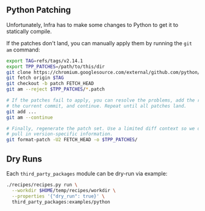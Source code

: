 ## Python Patching

Unfortunately, Infra has to make some changes to Python to get it to statically
compile.

If the patches don't land, you can manually apply them by running the `git am`
command:

```sh
export TAG=refs/tags/v2.14.1
export TPP_PATCHES=/path/to/this/dir
git clone https://chromium.googlesource.com/external/github.com/python/cpython
git fetch origin $TAG
git checkout -b patch FETCH_HEAD
git am --reject $TPP_PATCHES/*.patch

# If the patches fail to apply, you can resolve the problems, add the results to
# the current commit, and continue. Repeat until all patches land.
git add ...
git am --continue

# Finally, regenerate the patch set. Use a limited diff context so we don't
# pull in version-specific information.
git format-patch -U2 FETCH_HEAD -o $TPP_PATCHES/
```

## Dry Runs

Each `third_party_packages` module can be dry-run via example:

```sh
./recipes/recipes.py run \
  --workdir $HOME/temp/recipes/workdir \
  --properties '{"dry_run": true}' \
  third_party_packages:examples/python
```
